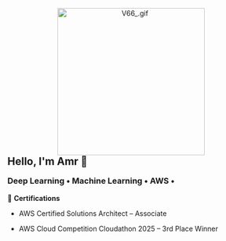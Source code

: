 <p align="center" style="margin: 0; padding: 0;">
  <img src="V66_.gif" width="300" alt="V66_.gif" style="display: block; margin: 0; padding: 0;" />
</p>

<!-- Optional Text -->
<h2 align="left" style="margin-top: 0;">Hello, I'm Amr 👋</h2>
<h3 align="left" style="margin-top: 0;">Deep Learning • Machine Learning • AWS •     <!-- Spatial Statistics , Causal Inference -->   </h3>

<!-- Certifications Section -->
<p align="left">
  🏅 <strong>Certifications</strong><br>
  
  - AWS Certified Solutions Architect – Associate
  
  <!-- AWS Certified Machine Learning – Specialty -->
    
  - AWS Cloud Competition Cloudathon 2025 – 3rd Place Winner
</p>
